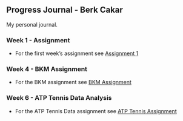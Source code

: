 ## Progress Journal - Berk Cakar

My personal journal.

### Week 1 - Assignment

- For the first week’s assignment see [Assignment 1](hw_1.html)

### Week 4 - BKM Assignment

- For the BKM assignment see [BKM Assignment](https://pjournal.github.io/mef03-cakarb/bkm_data_hw.html)

### Week 6 - ATP Tennis Data Analysis

- For the ATP Tennis Data assignment see [ATP Tennis Assignment](https://pjournal.github.io/mef03-cakarb/tennis_data_set.html)



